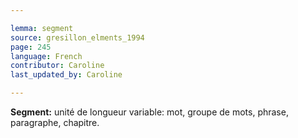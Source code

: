 ```yaml
---

lemma: segment
source: gresillon_elments_1994
page: 245
language: French
contributor: Caroline
last_updated_by: Caroline

---
```


**Segment:** unité de longueur variable: mot, groupe de mots, phrase, paragraphe, chapitre.
